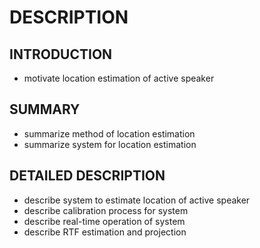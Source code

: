# DESCRIPTION

## INTRODUCTION

- motivate location estimation of active speaker

## SUMMARY

- summarize method of location estimation
- summarize system for location estimation

## DETAILED DESCRIPTION

- describe system to estimate location of active speaker
- describe calibration process for system
- describe real-time operation of system
- describe RTF estimation and projection

